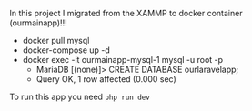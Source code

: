 In this project I migrated from the XAMMP to docker container (ourmainapp)!!!

-   docker pull mysql
-   docker-compose up -d
-   docker exec -it ourmainapp-mysql-1 mysql -u root -p
    -   MariaDB [(none)]> CREATE DATABASE ourlaravelapp;
    -   Query OK, 1 row affected (0.000 sec)

To run this app you need `php run dev`
